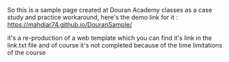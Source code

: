 So this is a sample page created at Douran Academy classes as a case study and practice workaround, here's the demo link for it :
https://mahdiar74.github.io/DouranSample/

it's a re-production of a web template which you can find it's link in the link.txt file and of course it's not completed because of the time limitations of the course
